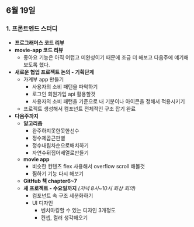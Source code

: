 ## 6월 19일
### 1. 프론트엔드 스터디
- **프로그래머스 코드 리뷰**
- **movie-app 코드 리뷰**
	- 좋아요 기능은 아직 어렵고 미완성이기 때문에 조금 더 해보고 다음주에 얘기해보도록 했다.
- **새로운 협업 프로젝트 논의 - 기획단계**
	- 가계부 app 만들기
		- 사용자의 소비 패턴을 파악하기
		- 로그인 회원가입 api  활용할것
		- 사용자의 소비 패턴을 기준으로 내 기분이나 아이콘을 정해서 적용시키기
	- 프로젝트 생성해서 컴포넌트 전체적인 구조 잡기 완료
- **다음주까지** 
	- **알고리즘**
		- 완주하지못한못한선수
		- 정수제곱근판별
		- 정수내림차순으로배치하기
		- 자연수뒤집어배열로만들기
	- **movie app**
		- 비슷한 컨텐츠 flex 사용해서 overflow scroll 해볼것
		-  찜하기 기능 다시 해보기
	- **GitHub 책 chapter6~7** 
	- **새 프로젝트 - 수요일까지** *(저녁 8시~10시 화상 회의)*	
		- 컴포넌트 속 구조 세분화하기
		- UI 디자인
			- 벤치마킹할 수 있는 디자인 3개정도
			- 컨셉, 컬러 생각해오기
